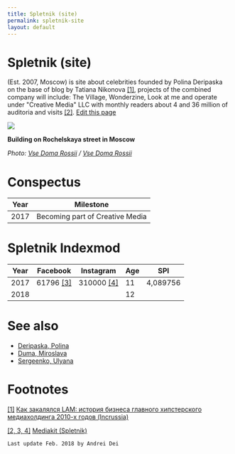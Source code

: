 ```yaml
---
title: Spletnik (site)
permalink: spletnik-site
layout: default
---
```


# Spletnik (site)


(Est. 2007, Moscow) is site about celebrities founded by Polina Deripaska on the base of blog by Tatiana Nikonova <span id="a1">[\[1\]](#f1)</span>, projects of the combined company will include: The Village, Wonderzine, Look at me and operate under "Creative Media" LLC with monthly readers about 4 and 36 million of auditoria and visits <span id="a2">[\[2\]](#f2)</span>. [Edit this page](http://prose.io/#indexmod/encyclopedia/edit/master/spletnik-site.md)

![](http://www.vsedomarossii.ru/photos/area_77/city_2815/street_12408/148205_1.jpg)

**Building on Rochelskaya street in Moscow**

*Photo: [Vse Doma Rossii]() / [Vse Doma Rossii](http://moscowcity.vsedomarossii.ru/house/148205)*

# Conspectus

|Year|Milestone|
|----|-----|
|2017|Becoming part of Creative Media|


# Spletnik Indexmod

|Year|Facebook|Instagram|Age|SPI|
|-|-|-|-|-|
|2017|61796 <span id="a2">[\[3\]](#f2)</span>|310000 <span id="a2">[\[4\]](#f2)</span>|11|4,089756|
|2018|||12||


# See also

+ [Deripaska, Polina](deripaska-polina)
+ [Duma, Miroslava](duma-miroslava)
+ [Sergeenko, Ulyana](sergeenko-ulyana)



# Footnotes

[[1]](#a1) <span id="f1"></span> [Как закалялся LAM: история бизнеса главного хипстерского медиахолдинга 2010-х годов (Incrussia)](https://incrussia.ru/fly/kak-zakalyalsya-lam-istoriya-biznesa-glavnogo-hipsterskogo-mediaholdinga-2010-h-godov)

[[2, 3, 4]](#a2) <span id="f2"></span> [Mediakit (Spletnik)](http://mediakit.spletnik.ru)

`Last update Feb. 2018 by Andrei Dei`
